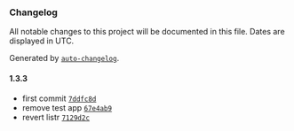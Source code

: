 ### Changelog

All notable changes to this project will be documented in this file. Dates are displayed in UTC.

Generated by [`auto-changelog`](https://github.com/CookPete/auto-changelog).

#### 1.3.3

- first commit [`7ddfc8d`](https://github.com/jeremytenjo/create-app-latest/commit/7ddfc8d35f208c20dda2fd134f8504fa445e644d)
- remove test app [`67e4ab9`](https://github.com/jeremytenjo/create-app-latest/commit/67e4ab948106be8578058b805a75082dde0ff80e)
- revert listr [`7129d2c`](https://github.com/jeremytenjo/create-app-latest/commit/7129d2c7b692a09e047c1253eeada93013d65f2c)
